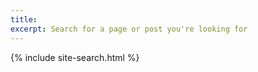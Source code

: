 ```yaml
---
title: 
excerpt: Search for a page or post you're looking for
---
```


{% include site-search.html %}


